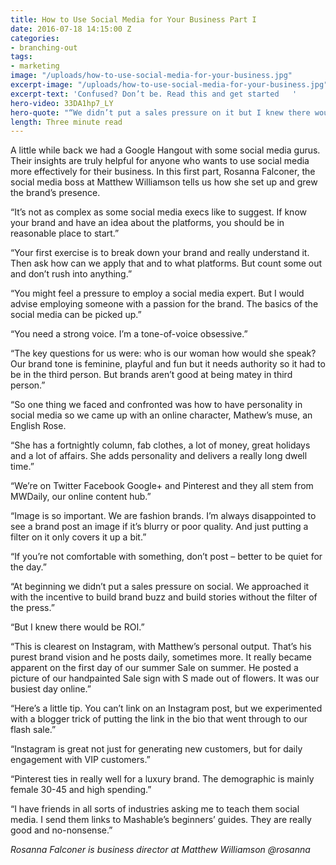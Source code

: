 ```yaml
---
title: How to Use Social Media for Your Business Part I
date: 2016-07-18 14:15:00 Z
categories:
- branching-out
tags:
- marketing
image: "/uploads/how-to-use-social-media-for-your-business.jpg"
excerpt-image: "/uploads/how-to-use-social-media-for-your-business.jpg"
excerpt-text: 'Confused? Don’t be. Read this and get started   '
hero-video: 33DA1hp7_LY
hero-quote: "“We didn’t put a sales pressure on it but I knew there would be ROI”"
length: Three minute read
---
```


A little while back we had a Google Hangout with some social media gurus. Their insights are truly helpful for anyone who wants to use social media more effectively for their business. In this first part, Rosanna Falconer, the social media boss at Matthew Williamson tells us how she set up and grew the brand’s presence.

“It’s not as complex as some social media execs like to suggest. If know your brand and have an idea about the platforms, you should be in reasonable place to start.”

“Your first exercise is to break down your brand and really understand it. Then ask how can we apply that and to what platforms. But count some out and don’t rush into anything.”

“You might feel a pressure to employ a social media expert. But I would advise employing someone with a passion for the brand. The basics of the social media can be picked up.”

“You need a strong voice. I’m a tone-of-voice obsessive.”

“The key questions for us were: who is our woman how would she speak? Our brand tone is feminine, playful and fun but it needs authority so it had to be in the third person. But brands aren’t good at being matey in third person.”

“So one thing we faced and confronted was how to have personality in social media so we came up with an online character, Mathew’s muse, an English Rose.

“She has a fortnightly column, fab clothes, a lot of money, great holidays and a lot of affairs. She adds personality and delivers a really long dwell time.”

“We’re on Twitter Facebook Google\+ and Pinterest and they all stem from MWDaily, our online content hub.”

“Image is so important. We are fashion brands. I’m always disappointed to see a brand post an image if it’s blurry or poor quality. And just putting a filter on it only covers it up a bit.”

“If you’re not comfortable with something, don’t post – better to be quiet for the day.”

“At beginning we didn’t put a sales pressure on social. We approached it with the incentive to build brand buzz and build stories without the filter of the press.”

“But I knew there would be ROI.”

“This is clearest on Instagram, with Matthew’s personal output. That’s his purest brand vision and he posts daily, sometimes more. It really became apparent on the first day of our summer Sale on summer. He posted a picture of our handpainted Sale sign with S made out of flowers. It was our busiest day online.”

“Here’s a little tip. You can’t link on an Instagram post, but we experimented with a blogger trick of putting the link in the bio that went through to our flash sale.”

“Instagram is great not just for generating new customers, but for daily engagement with VIP customers.”

“Pinterest ties in really well for a luxury brand. The demographic is mainly female 30-45 and high spending.”

“I have friends in all sorts of industries asking me to teach them social media. I send them links to Mashable’s beginners’ guides. They are really good and no-nonsense.”

*Rosanna Falconer is business director at Matthew Williamson
@rosanna*